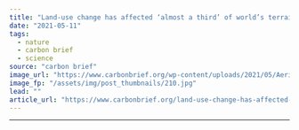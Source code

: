 ```yaml
---
title: "Land-use change has affected ‘almost a third’ of world’s terrain since 1960"
date: "2021-05-11"
tags: 
  - nature
  - carbon brief
  - science
source: "carbon brief"
image_url: "https://www.carbonbrief.org/wp-content/uploads/2021/05/Aerial-view-of-tropical-deforestation-Mato-Grosso-do-Sul-Pantanal-Brazil-edited-107x71.jpg"
image_fp: "/assets/img/post_thumbnails/210.jpg"
lead: ""
article_url: "https://www.carbonbrief.org/land-use-change-has-affected-almost-a-third-of-worlds-terrain-since-1960"
---
```


---
